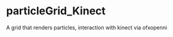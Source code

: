 particleGrid_Kinect
===================

A grid that renders particles, interaction with kinect via ofxopenni